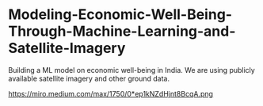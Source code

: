 # Modeling-Economic-Well-Being-Through-Machine-Learning-and-Satellite-Imagery
Building a ML model on economic well-being in India. We are using publicly available satellite imagery and other ground data.

https://miro.medium.com/max/1750/0*ep1kNZdHjnt8BcqA.png
